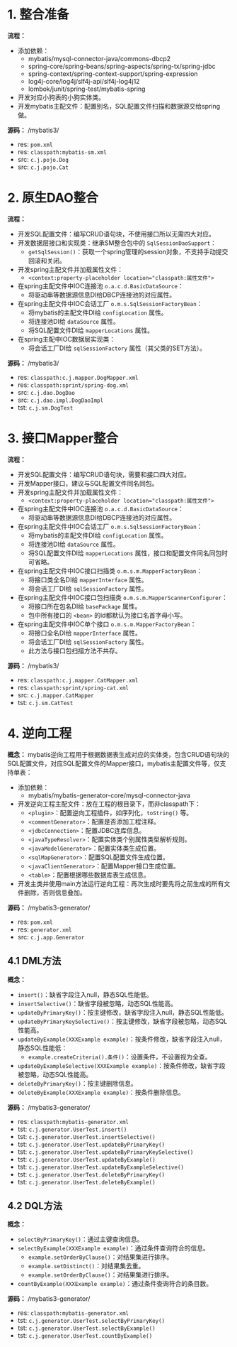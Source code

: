# 1. 整合准备

**流程：** 
- 添加依赖：
    - mybatis/mysql-connector-java/commons-dbcp2
    - spring-core/spring-beans/spring-aspects/spring-tx/spring-jdbc
    - spring-context/spring-context-support/spring-expression
    - log4j-core/log4j/slf4j-api/slf4j-log4j12
    - lombok/junit/spring-test/mybatis-spring
- 开发对应小狗表的小狗实体类。
- 开发mybatis主配文件：配置别名，SQL配置文件扫描和数据源交给spring做。

**源码：** /mybatis3/
- res: `pom.xml`
- res: `classpath:mybatis-sm.xml`
- src: `c.j.pojo.Dog`
- src: `c.j.pojo.Cat`

# 2. 原生DAO整合

**流程：**
- 开发SQL配置文件：编写CRUD语句块，不使用接口所以无需四大对应。
- 开发数据层接口和实现类：继承SM整合包中的 `SqlSessionDaoSupport`：
    - `getSqlSession()`：获取一个spring管理的session对象，不支持手动提交回滚和关闭。
- 开发spring主配文件并加载属性文件：
    - `<context:property-placeholder location="classpath:属性文件">`
- 在spring主配文件中IOC连接池 `o.a.c.d.BasicDataSource`：
    - 将驱动串等数据源信息DI给DBCP连接池的对应属性。
- 在spring主配文件中IOC会话工厂 `o.m.s.SqlSessionFactoryBean`：
    - 将mybatis的主配文件DI给 `configLocation` 属性。
    - 将连接池DI给 `dataSource` 属性。
    - 将SQL配置文件DI给 `mapperLocations` 属性。
- 在spring主配中IOC数据层实现类：
    - 将会话工厂DI给 `sqlSessionFactory` 属性（其父类的SET方法）。

**源码：** /mybatis3/
- res: `classpath:c.j.mapper.DogMapper.xml`
- res: `classpath:sprint/spring-dog.xml`
- src: `c.j.dao.DogDao`
- src: `c.j.dao.impl.DogDaoImpl`
- tst: `c.j.sm.DogTest`

# 3. 接口Mapper整合

**流程：**
- 开发SQL配置文件：编写CRUD语句块，需要和接口四大对应。
- 开发Mapper接口，建议与SQL配置文件同名同包。
- 开发spring主配文件并加载属性文件：
    - `<context:property-placeholder location="classpath:属性文件">`
- 在spring主配文件中IOC连接池 `o.a.c.d.BasicDataSource`：
    - 将驱动串等数据源信息DI给DBCP连接池的对应属性。
- 在spring主配文件中IOC会话工厂 `o.m.s.SqlSessionFactoryBean`：
    - 将mybatis的主配文件DI给 `configLocation` 属性。
    - 将连接池DI给 `dataSource` 属性。
    - 将SQL配置文件DI给 `mapperLocations` 属性，接口和配置文件同名同包时可省略。
- 在spring主配文件中IOC接口扫描类 `o.m.s.m.MapperFactoryBean`：
    - 将接口类全名DI给 `mapperInterface` 属性。
    - 将会话工厂DI给 `sqlSessionFactory` 属性。
- 在spring主配文件中IOC接口包扫描类 `o.m.s.m.MapperScannerConfigurer`：
    - 将接口所在包名DI给 `basePackage` 属性。
    - 包中所有接口的 `<bean>` 的id都默认为接口名首字母小写。
- 在spring主配文件中IOC单个接口 `o.m.s.m.MapperFactoryBean`：
    - 将接口全名DI给 `mapperInterface` 属性。
    - 将会话工厂DI给 `sqlSessionFactory` 属性。
    - 此方法与接口包扫描方法不共存。

**源码：** /mybatis3/
- res: `classpath:c.j.mapper.CatMapper.xml`
- res: `classpath:sprint/spring-cat.xml`
- src: `c.j.mapper.CatMapper`
- tst: `c.j.sm.CatTest`

# 4. 逆向工程

**概念：** mybatis逆向工程用于根据数据表生成对应的实体类，包含CRUD语句块的SQL配置文件，对应SQL配置文件的Mapper接口，mybatis主配置文件等，仅支持单表：
- 添加依赖：
    - mybatis/mybatis-generator-core/mysql-connector-java
- 开发逆向工程主配文件：放在工程的根目录下，而非classpath下：
    - `<plugin>`：配置逆向工程插件，如序列化，`toString()` 等。
    - `<commentGenerator>`：配置是否添加工程注释。
    - `<jdbcConnection>`：配置JDBC连库信息。
    - `<javaTypeResolver>`：配置实体类个别属性类型解析规则。
    - `<javaModelGenerator>`：配置实体类生成位置。
    - `<sqlMapGenerator>`：配置SQL配置文件生成位置。
    - `<javaClientGenerator>`：配置Mapper接口生成位置。
    - `<table>`：配置根据哪些数据库表生成信息。
- 开发主类并使用main方法运行逆向工程：再次生成时要先将之前生成的所有文件删除，否则信息叠加。

**源码：** /mybatis3-generator/
- res: `pom.xml`
- res: `generator.xml`
- src: `c.j.app.Generator`

## 4.1 DML方法

**概念：** 
- `insert()`：缺省字段注入null，静态SQL性能低。
- `insertSelective()`：缺省字段被忽略，动态SQL性能高。
- `updateByPrimaryKey()`：按主键修改，缺省字段注入null，静态SQL性能低。
- `updateByPrimaryKeySelective()`：按主键修改，缺省字段被忽略，动态SQL性能高。
- `updateByExample(XXXExample example)`：按条件修改，缺省字段注入null，静态SQL性能低：
    - `example.createCriteria().条件()`：设置条件，不设置视为全查。
- `updateByExampleSelective(XXXExample example)`：按条件修改，缺省字段被忽略，动态SQL性能高。
- `deleteByPrimaryKey()`：按主键删除信息。
- `deleteByExample(XXXExample example)`：按条件删除信息。

**源码：** /mybatis3-generator/
- res: `classpath:mybatis-generator.xml`
- tst: `c.j.generator.UserTest.insert()`
- tst: `c.j.generator.UserTest.insertSelective()`
- tst: `c.j.generator.UserTest.updateByPrimaryKey()`
- tst: `c.j.generator.UserTest.updateByPrimaryKeySelective()`
- tst: `c.j.generator.UserTest.updateByExample()`
- tst: `c.j.generator.UserTest.updateByExampleSelective()`
- tst: `c.j.generator.UserTest.deleteByPrimaryKey()`
- tst: `c.j.generator.UserTest.deleteByExample()`

## 4.2 DQL方法

**概念：** 
- `selectByPrimaryKey()`：通过主键查询信息。
- `selectByExample(XXXExample example)`：通过条件查询符合的信息。
    - `example.setOrderByClause()`：对结果集进行排序。
    - `example.setDistinct()`：对结果集去重。
    - `example.setOrderByClause()`：对结果集进行排序。
- `countByExample(XXXExample example)`：通过条件查询符合的条目数。

**源码：** /mybatis3-generator/
- res: `classpath:mybatis-generator.xml`
- tst: `c.j.generator.UserTest.selectByPrimaryKey()`
- tst: `c.j.generator.UserTest.selectByExample()`
- tst: `c.j.generator.UserTest.countByExample()`
